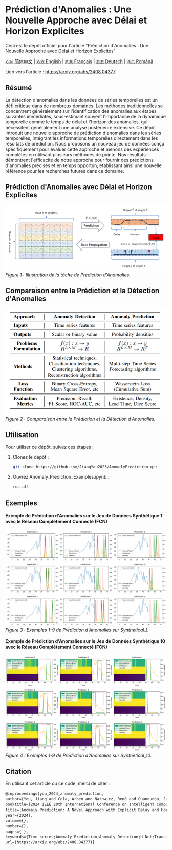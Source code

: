 
# Prédiction d'Anomalies : Une Nouvelle Approche avec Délai et Horizon Explicites
Ceci est le dépôt officiel pour l'article "Prédiction d'Anomalies : Une Nouvelle Approche avec Délai et Horizon Explicites"

[🇨🇳 简体中文](./readme_zh.md) | [🇬🇧 English](./readme.md) | [🇫🇷 Français](./readme_fr.md) | [🇩🇪 Deutsch](./readme_de.md) | [🇷🇴 Română](./readme_ro.md)

Lien vers l'article : https://arxiv.org/abs/2408.04377

## Résumé
La détection d'anomalies dans les données de séries temporelles est un défi critique dans de nombreux domaines. Les méthodes traditionnelles se concentrent généralement sur l'identification des anomalies aux étapes suivantes immédiates, sous-estimant souvent l'importance de la dynamique temporelle comme le temps de délai et l'horizon des anomalies, qui nécessitent généralement une analyse postérieure extensive. Ce dépôt introduit une nouvelle approche de prédiction d'anomalies dans les séries temporelles, intégrant les informations temporelles directement dans les résultats de prédiction. Nous proposons un nouveau jeu de données conçu spécifiquement pour évaluer cette approche et menons des expériences complètes en utilisant plusieurs méthodes de pointe. Nos résultats démontrent l'efficacité de notre approche pour fournir des prédictions d'anomalies précises et en temps opportun, établissant ainsi une nouvelle référence pour les recherches futures dans ce domaine.

## Prédiction d'Anomalies avec Délai et Horizon Explicites
![Prédiction d'Anomalies](./figure/anomaly_prediction.png)
*Figure 1 : Illustration de la tâche de Prédiction d'Anomalies.*

## Comparaison entre la Prédiction et la Détection d'Anomalies
![Comparaison](./figure/comparison_ad_ap.png)
*Figure 2 : Comparaison entre la Prédiction et la Détection d'Anomalies.*

## Utilisation
Pour utiliser ce dépôt, suivez ces étapes :

1. Clonez le dépôt :
   ```bash
   git clone https://github.com/JiangYou2025/AnomalyPrediction.git
   ```

2. Ouvrez Anomaly_Prediction_Examples.ipynb :
   ```bash
   run all
   ```

## Exemples

#### Exemple de Prédiction d'Anomalies sur le Jeu de Données Synthétique 1 avec le Réseau Complètement Connecté (FCN)
![Comparaison](./figure/synthetical_1_test_prediction_example_1.png)
![Comparaison](./figure/synthetical_1_test_prediction_example_2.png)
![Comparaison](./figure/synthetical_1_test_prediction_example_3.png)
*Figure 3 : Exemples 1-9 de Prédiction d'Anomalies sur Synthetical_1.*

#### Exemple de Prédiction d'Anomalies sur le Jeu de Données Synthétique 10 avec le Réseau Complètement Connecté (FCN)
![Comparaison](./figure/synthetical_10_test_prediction_example_1.png)
![Comparaison](./figure/synthetical_10_test_prediction_example_2.png)
![Comparaison](./figure/synthetical_10_test_prediction_example_3.png)
*Figure 4 : Exemples 1-9 de Prédiction d'Anomalies sur Synthetical_10.*

## Citation
En utilisant cet article ou ce code, merci de citer :
   ```tex
   @inproceedings{you_2024_anomaly_prediction,
   author={You, Jiang and Cela, Arben and Natowicz, René and Ouanounou, Jacob and Siarry, Patrick},
   booktitle={2024 IEEE 20th International Conference on Intelligent Computer Communication and Processing (ICCP)}, 
   title={Anomaly Prediction: A Novel Approach with Explicit Delay and Horizon},
   year={2024},
   volume={},
   number={},
   pages={-},
   keywords={Time series;Anomaly Prediction;Anomaly Detection;U-Net;Transformers;},
   url={https://arxiv.org/abs/2408.04377}}
   ```
